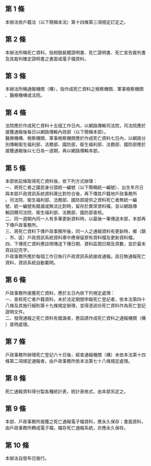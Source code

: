 第 1 條
-------
本辦法依戶籍法（以下簡稱本法）第十四條第三項規定訂定之。

第 2 條
-------
本辦法所稱死亡資料，指相驗屍體證明書、死亡證明書、死亡宣告裁判書  
及其裁判確定證明書之書面或電子檔資料。

第 3 條
-------
本辦法所稱通報機關（構），指作成死亡資料之檢察機關、軍事檢察機關  
、醫療機構或法院。

第 4 條
-------
法院應於作成死亡資料十五個工作日內，以網路傳輸司法院，司法院應於  
接獲通報後每日以網路傳輸內政部（以下簡稱本部）。  
醫療機構、檢察機關、軍事檢察機關應於作成死亡資料七日內，以網路分  
別傳輸衛生福利部、法務部、國防部，衛生福利部、法務部、國防部應於  
接獲通報後以七日為一週期，再以網路傳輸本部。

第 5 條
-------
本部依前條取得死亡資料後，依下列方式辦理：  
一、將死亡者之國民身分證統一編號（以下簡稱統一編號）、出生年月日  
    與本部戶政資訊系統資料庫比對符合後，再下傳其戶籍地戶政事務所  
    。司法院、衛生福利部、法務部、國防部提供之資料死亡者無統一編  
    號、統一編號有錯漏或無法比對時，留存於異常資料檔，並以網路傳  
    輸回饋司法院、衛生福利部、法務部、國防部查核。  
二、同一週期內同一人有多筆更新資料時，以最後一筆傳送本部，本部再  
    下傳戶政事務所。  
三、將死亡資料下傳戶政事務所後，同一人之通報資料有更新時，鄉（鎮  
    、市、區）戶政資訊系統資料庫中應保留原有資料檔及更新資料檔。  
四、下傳死亡資料應註明傳送下傳日期、資料區間日期及頁數，並於最末  
    頁註記完字。  
戶政事務所應於每個工作日執行戶政資訊系統接收通報。該日無通報死亡  
資料，資訊系統自動載明。

第 6 條
-------
戶政事務所接獲死亡資料，應於五日內依下列規定處理：  
一、查核死亡者戶籍資料，未於法定期間申報死亡登記者，依本法第四十  
八條及其施行細則第十九條規定辦理，並得憑該份死亡資料作為死亡登記  
證明文件。  
二、發現通報之死亡資料有錯漏者，應函請作成死亡資料之通報機關（構  
    ）查明處理。

第 7 條
-------
戶政事務所辦理死亡登記六十日後，經查通報機關（構）未依本法第十四  
條第二項規定通報者，由戶政事務所依本法第七十八條規定處理。

第 8 條
-------
死亡通報資料得分製各種統計表，統計表格式，由本部另定之。

第 9 條
-------
本部、戶政事務所接獲之死亡通報電子檔資料，應永久保存；書面資料，  
由戶政事務所轉成電子檔，檔存死亡通報系統，亦應永久保存。

第 10 條
--------
本辦法自發布日施行。


